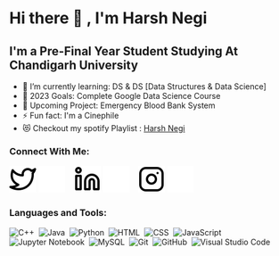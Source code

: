 # Hi there 👋 , I'm Harsh Negi  


## I'm a Pre-Final Year Student Studying At Chandigarh University

- 🌱 I’m currently learning: DS & DS [Data Structures & Data Science]
- 🥅 2023 Goals: Complete Google Data Science Course
- 👯 Upcoming Project: Emergency Blood Bank System
- ⚡ Fun fact: I'm a Cinephile
- 😻 Checkout my spotify Playlist : [Harsh Negi](https://open.spotify.com/user/jwxkomefm2s1eqdqmztzrrral)

### Connect With Me:

[![twitter](./img/twitter-light.svg)](https://twitter.com/harshNA2701#gh-light-mode-only)
[![twitter](./img/twitter-dark.svg)](https://twitter.com/harshNA2701#gh-dark-mode-only)
&nbsp;&nbsp;
[![linkedin](./img/linkedin-light.svg)](https://linkedin.com/in/harsh-negi-a808781a6#gh-light-mode-only)
[![linkedin](./img/linkedin-dark.svg)](https://linkedin.com/in/harsh-negi-a808781a6#gh-dark-mode-only)
&nbsp;&nbsp;
[![instagram](./img/instagram-light.svg)](https://instagram.com/harsh_____negi#gh-light-mode-only)
[![instagram](./img/instagram-dark.svg)](https://instagram.com/harsh_____negi#gh-dark-mode-only)


### Languages and Tools:

![C++](https://img.shields.io/badge/-C++-05122A?style=flat&logo=C%2B%2B)&nbsp;
![Java](https://img.shields.io/badge/-Java-05122A?style=flat&logo=java")&nbsp;
![Python](https://img.shields.io/badge/-Python-0D1117?style=flat&logo=python)&nbsp;
![HTML](https://img.shields.io/badge/-HTML-0D1117?style=flat&logo=HTML5)&nbsp;
![CSS](https://img.shields.io/badge/-CSS-0D1117?style=flat&logo=CSS3&logoColor=1572B6)&nbsp;
![JavaScript](https://img.shields.io/badge/-JavaScript-0D1117?style=flat&logo=javascript)&nbsp;
![Jupyter Notebook](https://img.shields.io/badge/-Jupyter%20Notebook-0D1117?style=flat&logo=jupyter)&nbsp;
![MySQL](https://img.shields.io/badge/-MySql-05122A?style=flat&logo=mysql")&nbsp;
![Git](https://img.shields.io/badge/-Git-0D1117?style=flat&logo=git)&nbsp;
![GitHub](https://img.shields.io/badge/-GitHub-0D1117?style=flat&logo=github)&nbsp;
![Visual Studio Code](https://img.shields.io/badge/-VS%20Code-0D1117?style=flat&logo=visual-studio-code&logoColor=007ACC)&nbsp; &nbsp;

[twitter]: https://twitter.com/harshNA2701
[instagram]: https://instagram.com/harsh_____negi
[linkedin]: https://linkedin.com/in/harsh-negi-a808781a6

